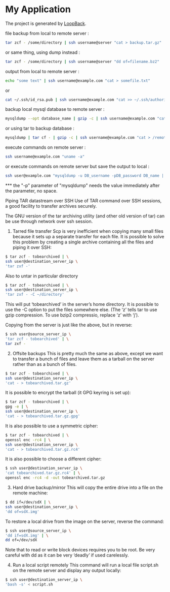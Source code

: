 # My Application

The project is generated by [LoopBack](http://loopback.io).

file backup from local to remote server :
```bash
tar zcf - /some/directory | ssh username@server "cat > backup.tar.gz"
```
or same thing, using dump instead :
```bash
tar zcf - /some/directory | ssh username@server "dd of=filename.bz2"
```
output from local to remote server :
```bash
echo "some text" | ssh username@example.com "cat > somefile.txt"
```
or
```bash
cat ~/.ssh/id_rsa.pub | ssh username@example.com "cat >> ~/.ssh/authorized_keys"
```
backup local mysql database to remote server :
```bash
mysqldump --opt database_name | gzip -c | ssh username@example.com "cat > /remote/dir/DB_backup.gz"
```
or using tar to backup database :
```bash
mysqldump | tar cf - | gzip -c | ssh username@example.com "cat > /remote/dir/DB_backup.tar.gz"
```
execute commands on remote server :
```bash
ssh username@example.com "uname -a"
```
or execute commands on remote server but save the output to local :
```bash
ssh user@example.com "mysqldump -u DB_username -pDB_password DB_name | gzip -c" > /local/dir/DB_backup.gz
```
*** the "-p" parameter of "mysqldump" needs the value immediately after the parameter, no space.



Piping TAR datastream over SSH
Use of TAR command over SSH sessions, a good facility to transfer archives securely.

The GNU version of the tar archiving utility (and other old version of tar) can be use through network over ssh session.

1. Tarred file transfer
Scp is very inefficient when copying many small files because it sets up a separate transfer for each file. It is possible to solve this problem by creating a single archive containing all the files and piping it over SSH:
```bash
$ tar zcf - tobearchived | \
ssh user@destination_server_ip \
'tar zxf -'
```

Also to untar in particular directory
```bash
$ tar zcf - tobearchived | \
ssh user@destination_server_ip \
'tar zxf - -C ~/directory'
```

This will put ‘tobearchived’ in the server’s home directory. It is possible to use the -C option to put the files somewhere else. (The ‘z’ tells tar to use gzip compression. To use bzip2 compressio, replace ‘z’ with ‘j’).

Copying from the server is just like the above, but in reverse:
```bash
$ ssh user@source_server_ip \
'tar zcf - tobearchived' | \
tar zxf -
```
2. Offsite backups
This is pretty much the same as above, except we want to transfer a bunch of files and leave them as a tarball on the server rather than as a bunch of files.
```bash
$ tar zcf - tobearchived | \
ssh user@destination_server_ip \
'cat - > tobearchived.tar.gz'
```

It is possible to encrypt the tarball (it GPG keyring is set up):
```bash
$ tar zcf - tobearchived | \
gpg -e | \
ssh user@destination_server_ip \
'cat - > tobearchived.tar.gz.gpg'
```

It is also possible to use a symmetric cipher:
```bash
$ tar zcf - tobearchived | \
openssl enc -rc4 | \
ssh user@destination_server_ip \
'cat - > tobearchived.tar.gz.rc4'
```
It is also possible to choose a different cipher:
```bash
$ ssh user@destination_server_ip \
'cat tobearchived.tar.gz.rc4' | \
openssl enc -rc4 -d -out tobearchived.tar.gz
```
3. Hard drive backup/mirror
This will copy the entire drive into a file on the remote machine:
```bash
$ dd if=/dev/sdX | \
ssh user@destination_server_ip \
'dd of=sdX.img'
```
To restore a local drive from the image on the server, reverse the command:
```bash
$ ssh user@source_server_ip \
'dd if=sdX.img' | \
dd of=/dev/sdX
```
Note that to read or write block devices requires you to be root. Be very careful with dd as it can be very ‘deadly’ if used carelessly.

4. Run a local script remotely
This command will run a local file script.sh on the remote server and display any output locally:
```bash
$ ssh user@destination_server_ip \
'bash -s' < script.sh
```
